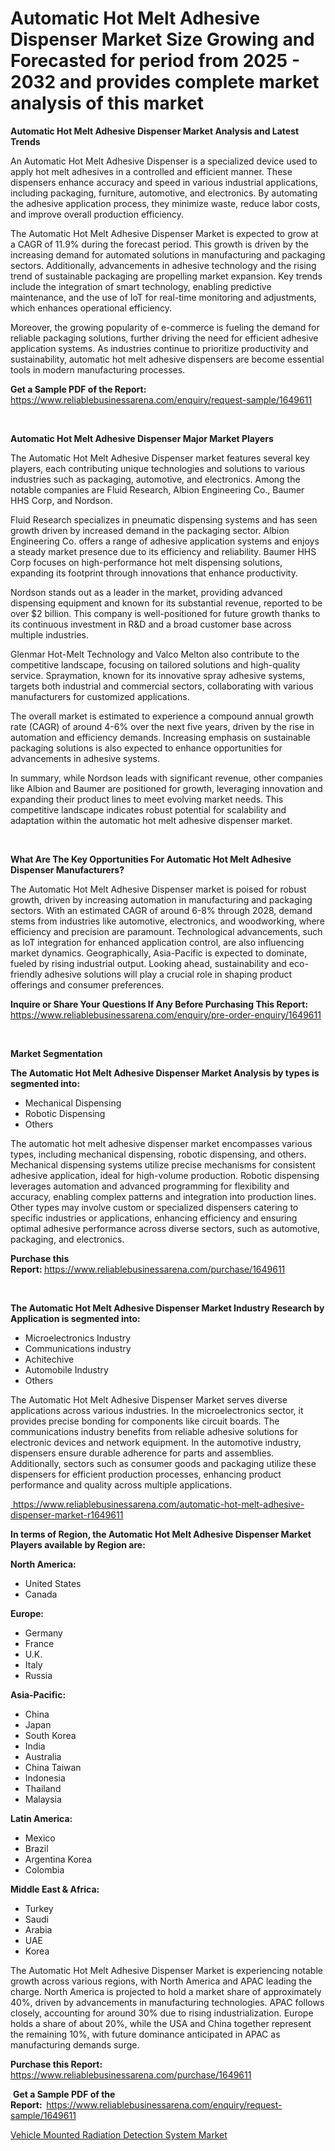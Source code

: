 <p><h1>Automatic Hot Melt Adhesive Dispenser Market Size Growing and Forecasted for period from 2025 - 2032 and provides complete market analysis of this market</h1></p><p><strong>Automatic Hot Melt Adhesive Dispenser Market Analysis and Latest Trends</strong></p>
<p><p>An Automatic Hot Melt Adhesive Dispenser is a specialized device used to apply hot melt adhesives in a controlled and efficient manner. These dispensers enhance accuracy and speed in various industrial applications, including packaging, furniture, automotive, and electronics. By automating the adhesive application process, they minimize waste, reduce labor costs, and improve overall production efficiency.</p><p>The Automatic Hot Melt Adhesive Dispenser Market is expected to grow at a CAGR of 11.9% during the forecast period. This growth is driven by the increasing demand for automated solutions in manufacturing and packaging sectors. Additionally, advancements in adhesive technology and the rising trend of sustainable packaging are propelling market expansion. Key trends include the integration of smart technology, enabling predictive maintenance, and the use of IoT for real-time monitoring and adjustments, which enhances operational efficiency.</p><p>Moreover, the growing popularity of e-commerce is fueling the demand for reliable packaging solutions, further driving the need for efficient adhesive application systems. As industries continue to prioritize productivity and sustainability, automatic hot melt adhesive dispensers are become essential tools in modern manufacturing processes.</p></p>
<p><strong>Get a Sample PDF of the Report:&nbsp;</strong> <a href="https://www.reliablebusinessarena.com/enquiry/request-sample/1649611?utm_campaign=3015&utm_medium=2&utm_source=Github&utm_content=ia&utm_term=26032025&utm_id=automatic-hot-melt-adhesive-dispenser">https://www.reliablebusinessarena.com/enquiry/request-sample/1649611</a></p>
<p>&nbsp;</p>
<p><strong>Automatic Hot Melt Adhesive Dispenser Major Market Players</strong></p>
<p><p>The Automatic Hot Melt Adhesive Dispenser market features several key players, each contributing unique technologies and solutions to various industries such as packaging, automotive, and electronics. Among the notable companies are Fluid Research, Albion Engineering Co., Baumer HHS Corp, and Nordson.</p><p>Fluid Research specializes in pneumatic dispensing systems and has seen growth driven by increased demand in the packaging sector. Albion Engineering Co. offers a range of adhesive application systems and enjoys a steady market presence due to its efficiency and reliability. Baumer HHS Corp focuses on high-performance hot melt dispensing solutions, expanding its footprint through innovations that enhance productivity.</p><p>Nordson stands out as a leader in the market, providing advanced dispensing equipment and known for its substantial revenue, reported to be over $2 billion. This company is well-positioned for future growth thanks to its continuous investment in R&D and a broad customer base across multiple industries.</p><p>Glenmar Hot-Melt Technology and Valco Melton also contribute to the competitive landscape, focusing on tailored solutions and high-quality service. Spraymation, known for its innovative spray adhesive systems, targets both industrial and commercial sectors, collaborating with various manufacturers for customized applications.</p><p>The overall market is estimated to experience a compound annual growth rate (CAGR) of around 4-6% over the next five years, driven by the rise in automation and efficiency demands. Increasing emphasis on sustainable packaging solutions is also expected to enhance opportunities for advancements in adhesive systems.</p><p>In summary, while Nordson leads with significant revenue, other companies like Albion and Baumer are positioned for growth, leveraging innovation and expanding their product lines to meet evolving market needs. This competitive landscape indicates robust potential for scalability and adaptation within the automatic hot melt adhesive dispenser market.</p></p>
<p>&nbsp;</p>
<p><strong>What Are The Key Opportunities For Automatic Hot Melt Adhesive Dispenser Manufacturers?</strong></p>
<p><p>The Automatic Hot Melt Adhesive Dispenser market is poised for robust growth, driven by increasing automation in manufacturing and packaging sectors. With an estimated CAGR of around 6-8% through 2028, demand stems from industries like automotive, electronics, and woodworking, where efficiency and precision are paramount. Technological advancements, such as IoT integration for enhanced application control, are also influencing market dynamics. Geographically, Asia-Pacific is expected to dominate, fueled by rising industrial output. Looking ahead, sustainability and eco-friendly adhesive solutions will play a crucial role in shaping product offerings and consumer preferences.</p></p>
<p><strong>Inquire or Share Your Questions If Any Before Purchasing This Report:</strong> <a href="https://www.reliablebusinessarena.com/enquiry/pre-order-enquiry/1649611?utm_campaign=3015&utm_medium=2&utm_source=Github&utm_content=ia&utm_term=26032025&utm_id=automatic-hot-melt-adhesive-dispenser">https://www.reliablebusinessarena.com/enquiry/pre-order-enquiry/1649611</a></p>
<p>&nbsp;</p>
<p><strong>Market Segmentation</strong></p>
<p><strong>The Automatic Hot Melt Adhesive Dispenser Market Analysis by types is segmented into:</strong></p>
<p><ul><li>Mechanical Dispensing</li><li>Robotic Dispensing</li><li>Others</li></ul></p>
<p><p>The automatic hot melt adhesive dispenser market encompasses various types, including mechanical dispensing, robotic dispensing, and others. Mechanical dispensing systems utilize precise mechanisms for consistent adhesive application, ideal for high-volume production. Robotic dispensing leverages automation and advanced programming for flexibility and accuracy, enabling complex patterns and integration into production lines. Other types may involve custom or specialized dispensers catering to specific industries or applications, enhancing efficiency and ensuring optimal adhesive performance across diverse sectors, such as automotive, packaging, and electronics.</p></p>
<p><strong>Purchase this Report:&nbsp;</strong><a href="https://www.reliablebusinessarena.com/purchase/1649611?utm_campaign=3015&utm_medium=2&utm_source=Github&utm_content=ia&utm_term=26032025&utm_id=automatic-hot-melt-adhesive-dispenser">https://www.reliablebusinessarena.com/purchase/1649611</a></p>
<p>&nbsp;</p>
<p><strong>The Automatic Hot Melt Adhesive Dispenser Market Industry Research by Application is segmented into:</strong></p>
<p><ul><li>Microelectronics Industry</li><li>Communications industry</li><li>Achitechive</li><li>Automobile Industry</li><li>Others</li></ul></p>
<p><p>The Automatic Hot Melt Adhesive Dispenser Market serves diverse applications across various industries. In the microelectronics sector, it provides precise bonding for components like circuit boards. The communications industry benefits from reliable adhesive solutions for electronic devices and network equipment. In the automotive industry, dispensers ensure durable adherence for parts and assemblies. Additionally, sectors such as consumer goods and packaging utilize these dispensers for efficient production processes, enhancing product performance and quality across multiple applications.</p></p>
<p><a href="https://www.reliablebusinessarena.com/automatic-hot-melt-adhesive-dispenser-market-r1649611?utm_campaign=3015&utm_medium=2&utm_source=Github&utm_content=ia&utm_term=26032025&utm_id=automatic-hot-melt-adhesive-dispenser">&nbsp;https://www.reliablebusinessarena.com/automatic-hot-melt-adhesive-dispenser-market-r1649611</a></p>
<p><strong>In terms of Region, the Automatic Hot Melt Adhesive Dispenser Market Players available by Region are:</strong></p>
<p>
    <p> <strong> North America: </strong>
        <ul>
            <li>United States</li>
            <li>Canada</li>
        </ul>
        </p> 
    <p> <strong> Europe: </strong>
        <ul>
            <li>Germany</li>
            <li>France</li>
            <li>U.K.</li>
            <li>Italy</li>
            <li>Russia</li>
        </ul>
        </p> 
    <p> <strong> Asia-Pacific: </strong>
        <ul>
            <li>China</li>
            <li>Japan</li>
            <li>South Korea</li>
            <li>India</li>
            <li>Australia</li>
            <li>China Taiwan</li>
            <li>Indonesia</li>
            <li>Thailand</li>
            <li>Malaysia</li>
        </ul>
        </p> 
    <p> <strong> Latin America: </strong>
        <ul>
            <li>Mexico</li>
            <li>Brazil</li>
            <li>Argentina Korea</li>
            <li>Colombia</li>
        </ul>
        </p> 
    <p> <strong> Middle East & Africa: </strong>
        <ul>
            <li>Turkey</li>
            <li>Saudi</li>
            <li>Arabia</li>
            <li>UAE</li>
            <li>Korea</li>
        </ul>
    </p>
    </p>
<p><p>The Automatic Hot Melt Adhesive Dispenser Market is experiencing notable growth across various regions, with North America and APAC leading the charge. North America is projected to hold a market share of approximately 40%, driven by advancements in manufacturing technologies. APAC follows closely, accounting for around 30% due to rising industrialization. Europe holds a share of about 20%, while the USA and China together represent the remaining 10%, with future dominance anticipated in APAC as manufacturing demands surge.</p></p>
<p><strong>Purchase this Report: </strong><a href="https://www.reliablebusinessarena.com/purchase/1649611?utm_campaign=3015&utm_medium=2&utm_source=Github&utm_content=ia&utm_term=26032025&utm_id=automatic-hot-melt-adhesive-dispenser">https://www.reliablebusinessarena.com/purchase/1649611</a></p>
<p>&nbsp;<strong>Get a Sample PDF of the Report:&nbsp;&nbsp;</strong><a href="https://www.reliablebusinessarena.com/enquiry/request-sample/1649611?utm_campaign=3015&utm_medium=2&utm_source=Github&utm_content=ia&utm_term=26032025&utm_id=automatic-hot-melt-adhesive-dispenser">https://www.reliablebusinessarena.com/enquiry/request-sample/1649611</a></p>
<p><strong></strong></p>
<p><p><a href="https://github.com/jenithschijf/Market-Research-Report-List-1/blob/main/vehicle-mounted-radiation-detection-system-market.md?utm_campaign=3015&utm_medium=2&utm_source=Github&utm_content=ia&utm_term=26032025&utm_id=automatic-hot-melt-adhesive-dispenser">Vehicle Mounted Radiation Detection System Market</a></p></p>